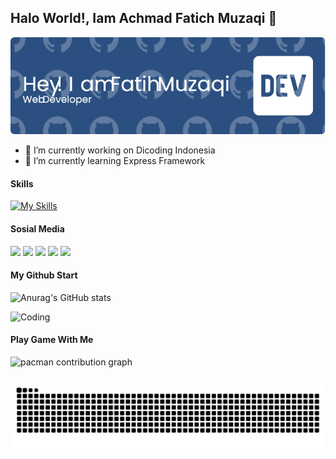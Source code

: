 ## Halo World!, Iam Achmad Fatich Muzaqi 👋

![baner](img/github-header-image.png)
<!--
**FatihMuzaqi/FatihMuzaqi** is a ✨ _special_ ✨ repository because its `README.md` (this file) appears on your GitHub profile.

Here are some ideas to get you started:

- 🔭 I’m currently working on ...
- 🌱 I’m currently learning ...
- 👯 I’m looking to collaborate on ...
- 🤔 I’m looking for help with ...
- 💬 Ask me about ...
- 📫 How to reach me: ...
- 😄 Pronouns: ...
- ⚡ Fun fact: ...
-->
- 🔭 I’m currently working on Dicoding Indonesia
- 🌱 I’m currently learning Express Framework

#### Skills
[![My Skills](https://skillicons.dev/icons?i=html,css,javascript,typescript,nodejs,express&theme=light)](https://skillicons.dev)



#### Sosial Media
<img src="https://img.shields.io/badge/Instagram-E4405F?style=for-the-badge&logo=instagram&logoColor=white" />
<img src="https://img.shields.io/badge/LinkedIn-0077B5?style=for-the-badge&logo=linkedin&logoColor=white" />
<img src="https://img.shields.io/badge/WhatsApp-25D366?style=for-the-badge&logo=WhatsApp&logoColor=white" />
<img src="https://img.shields.io/badge/Facebook-1877F2?style=for-the-badge&logo=facebook&logoColor=white" />
<img src="https://img.shields.io/badge/GitHub-100000?style=for-the-badge&logo=github&logoColor=white" />

#### My Github Start
![Anurag's GitHub stats](https://github-readme-stats.vercel.app/api?username=FatihMuzaqi&show_icons=true&theme=gruvbox)

![Coding](https://media0.giphy.com/media/v1.Y2lkPTc5MGI3NjExYXoyamQwZmZ1eWl1bmtid2E3M3FuN3RoNzF5NXZnNjZjNXRidGxjOCZlcD12MV9pbnRlcm5hbF9naWZfYnlfaWQmY3Q9Zw/78XCFBGOlS6keY1Bil/giphy.gif)


#### Play Game With Me
<picture>
  <source media="(prefers-color-scheme: dark)" srcset="https://raw.githubusercontent.com/FatihMuzaqi/FatihMuzaqi/output/pacman-contribution-graph-dark.svg">
  <source media="(prefers-color-scheme: light)" srcset="https://raw.githubusercontent.com/FatihMuzaqi/FatihMuzaqi/output/pacman-contribution-graph.svg">
  <img alt="pacman contribution graph" src="https://raw.githubusercontent.com/FatihMuzaqi/FatihMuzaqi/output/pacman-contribution-graph.svg">
</picture>

###

<img src="https://raw.githubusercontent.com/FatihMuzaqi/FatihMuzaqi/output/snake.svg" alt="Snake animation" />

###